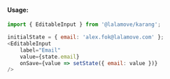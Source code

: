#### Usage:

```js static
import { EditableInput } from '@lalamove/karang';
```

```js
initialState = { email: 'alex.fok@lalamove.com' };
<EditableInput
    label="Email"
    value={state.email} 
    onSave={value => setState({ email: value })} 
/>
```
